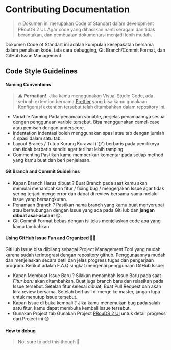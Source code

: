 # Contributing Documentation

> 🔥 Dokumen ini merupakan Code of Standart dalam development PRouDS 2 UI. Agar code yang dihasilkan nanti seragam dan tidak berantakan, dan pembuatan dokumentasi menjadi lebih mudah.

Dokumen Code of Standart ini adalah kumpulan kesepakatan bersama dalam penulisan kode, tata cara debugging, Git Branch/Commit Format, dan GitHub Issue Management.

## Code Style Guidelines

#### Naming Conventions

> ⚠ **Perhatian!**. Jika kamu menggunakan Visual Studio Code, ada sebuah extention bernama [Prettier](prettier-link) yang bisa kamu gunakaan. Konfigurasi extention tersebut telah ditambahkan dalam repository ini.

* Variable Naming
    Pada penamaan variable, perjelas penamaannya sesuai dengan penggunaan varible tersebut. Bisa menggunakan camel-case atau pemisah dengan underscore.
* Indentation
    Indentasi boleh menggunakan spasi atau tab dengan jumlah 4 spasi dalam satu tab.
* Layout
    Braces / Tutup Kurung Kurawal ('{}') berbaris pada pemiliknya dan tidak berbaris sendiri agar terlihat lebih ramping.
* Commenting
    Pastikan kamu memberikan komentar pada setiap method yang kamu buat dan beri penjelasan.

#### Git Branch and Commit Guidelines

* Kapan Branch Harus dibuat ?
    Buat Branch pada saat kamu akan memulai menambahkan fitur / fixing bug / mengerjakan Issue agar tidak sering terjadi merge error dan dapat di review bersama-sama melalui issue yang bersangkutan.
* Penamaan Branch ?
    Pastikan nama branch yang kamu buat menyerupai atau berhubungan dengan Issue yang ada pada GitHub dan **jangan dibuat asal-asalan!** 😡.
* Git Commit Format
    bebas dengan isi jelas menjelaskan code apa yang kamu tambahkan.

#### Using GitHub Issue Fun and Organized 🐱‍👤

GitHub Issue bisa dibilang sebagai Project Management Tool yang mudah karena sudah terintegrasi dengan repository github. Penggunaannya mudah dan menjelaskan secara detil dan jelas progress tugas dan pengerjaan program. Berikut adalah F.A.Q singkat mengenai penggunaan GitHub Issue:

* Kapan Membuat Issue Baru ?
    Silakan menambah Issue Baru pada saat *Fitur baru* akan ditambahkan. Buat juga branch baru dan relasikan pada Issue tersebut. Setelah fitur selesai dibuat, Buat Pull Request dan akan kira review bersama. Setelah berhasil di merge ke master, jangan lupa untuk menutup Issue tersebut.
* Kapan Issue di buka kembali ?
    Jika kamu menemukan bug pada salah satu fitur, kamu dapat membuka kembali issue tersebut.
* Gunakan Project tab
    Gunakan Project [PRouDS 2 UI](Github-Projects) untuk detail progress dari Project ini 😊.

#### How to debug

> Not sure to add this though 🤷‍

[prettier-link]: https://github.com/prettier/prettier-vscode
[Github-Projects]: https://github.com/papang/prouds2ui/projects/1
